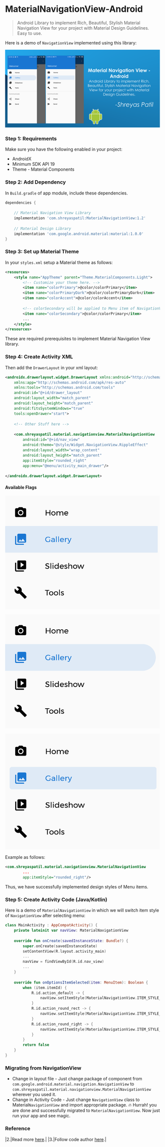 # MaterialNavigationView-Android

>  Android Library to implement Rich, Beautiful, Stylish Material Navigation View for your project with Material Design Guidelines. Easy to use.

Here is a demo of `NavigationView` implemented using this library:

![NavigationView Libraries Tutorial](https://github.com/PatilShreyas/MaterialNavigationView-Android/raw/master/Images/GitHub.png)


### Step 1: Requirements

Make sure you have the following enabled in your project:

- AndroidX
- Minimum SDK API 19
- Theme - Material Components

### Step 2: Add Dependency

In `Build.gradle` of app module, include these dependencies.

```groovy
dependencies {

    // Material Navigation View Library
    implementation 'com.shreyaspatil:MaterialNavigationView:1.2'

    // Material Design Library
    implementation 'com.google.android.material:material:1.0.0'
}
```


### Step 3: Set up Material Theme

In your `styles.xml` setup a Material theme as follows:

```xml
<resources>
    <style name="AppTheme" parent="Theme.MaterialComponents.Light">
        <!-- Customize your theme here. -->
        <item name="colorPrimary">@color/colorPrimary</item>
        <item name="colorPrimaryDark">@color/colorPrimaryDark</item>
        <item name="colorAccent">@color/colorAccent</item>
        
        <!-- colorSecondary will be applied to Menu item of NavigationView -->
        <item name="colorSecondary">@color/colorPrimary</item>
        ...
    </style>
</resources>
```

These are required prerequisites to implement Material Navigation View library.

### Step 4: Create Activity XML

Then add the `DrawerLayout` in your xml layout:

```xml
<androidx.drawerlayout.widget.DrawerLayout xmlns:android="http://schemas.android.com/apk/res/android"
    xmlns:app="http://schemas.android.com/apk/res-auto"
    xmlns:tools="http://schemas.android.com/tools"
    android:id="@+id/drawer_layout"
    android:layout_width="match_parent"
    android:layout_height="match_parent"
    android:fitsSystemWindows="true"
    tools:openDrawer="start">

    <!-- Other Stuff here -->

    <com.shreyaspatil.material.navigationview.MaterialNavigationView
        android:id="@+id/nav_view"
        android:theme="@style/Widget.NavigationView.RippleEffect"
        android:layout_width="wrap_content"
        android:layout_height="match_parent"
        app:itemStyle="rounded_right"
        app:menu="@menu/activity_main_drawer"/>

</androidx.drawerlayout.widget.DrawerLayout>
```


#### Available Flags

![NavigationView Libraries Tutorial](https://github.com/PatilShreyas/MaterialNavigationView-Android/raw/master/Images/DefaultStyle.png)

![NavigationView Libraries Tutorial](https://github.com/PatilShreyas/MaterialNavigationView-Android/raw/master/Images/RoundRightFull.png)

![NavigationView Libraries Tutorial](https://github.com/PatilShreyas/MaterialNavigationView-Android/raw/master/Images/RoundRectFull.png)

Example as follows:

```xml
<com.shreyaspatil.material.navigationview.MaterialNavigationView
        ...
        app:itemStyle="rounded_right"/>
```

Thus, we have successfully implemented design styles of Menu items.

### Step 5: Create Activity Code (Java/Kotlin)

Here is a demo of `MaterialNavigationView` in which we will switch item style of `NavigationView` after selecting menu:

```kotlin
class MainActivity : AppCompatActivity() {
    private lateinit var navView: MaterialNavigationView

    override fun onCreate(savedInstanceState: Bundle?) {
        super.onCreate(savedInstanceState)
        setContentView(R.layout.activity_main)
        ...
        navView = findViewById(R.id.nav_view)
        ...
    }

    override fun onOptionsItemSelected(item: MenuItem): Boolean {
        when (item.itemId) {
            R.id.action_default -> {
                navView.setItemStyle(MaterialNavigationView.ITEM_STYLE_DEFAULT)
            }
            R.id.action_round_rect -> {
                navView.setItemStyle(MaterialNavigationView.ITEM_STYLE_ROUND_RECTANGLE)
            }
            R.id.action_round_right -> {
                navView.setItemStyle(MaterialNavigationView.ITEM_STYLE_ROUND_RIGHT)
            }
        }
        return false
    }
}
```

### Migrating from NavigationView

- Change in layout file - Just change package of component from `com.google.android.material.navigation.NavigationView` to `com.shreyaspatil.material.navigationview.MaterialNavigationView` wherever you used it.
- Change in Activity Code - Just change `NavigationView` class to Material`NavigationView` and import appropriate package.
🔥 Hurrah! you are done and successfully migrated to `MaterialNavigationView`. Now just run your app and see magic.

### Reference

|2.|Read more [here](https://github.com/PatilShreyas/MaterialNavigationView-Android).|
|3.|Follow code author [here](https://github.com/PatilShreyas).|
